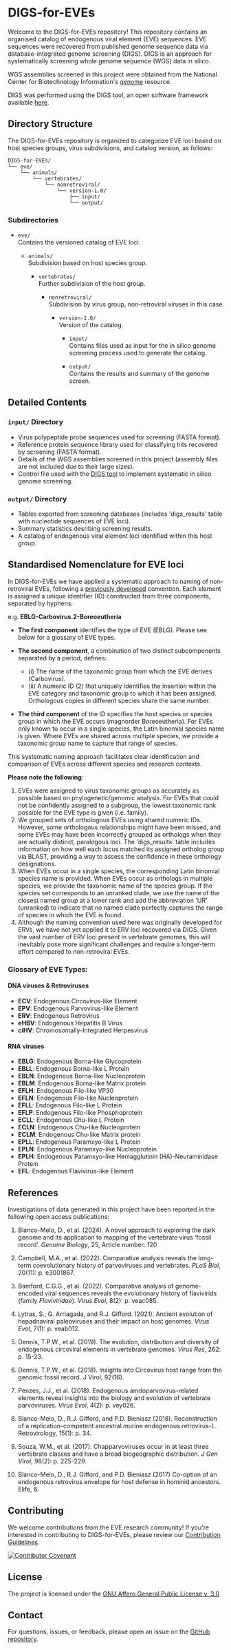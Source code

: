 # DIGS-for-EVEs

Welcome to the DIGS-for-EVEs repository! This repository contains an organised catalog of endogenous viral element (EVE) sequences. EVE sequences were recovered from published genome sequence data via database-integrated genome screening (DIGS). DIGS is an approach for systematically screening whole genome sequence (WGS) data in silico. 

WGS assemblies screened in this project were obtained from the National Center for Biotechnology Information's [genome](https://www.ncbi.nlm.nih.gov/genome/) resource.

DIGS was performed using the DIGS tool, an open software framework available [here](https://giffordlabcvr.github.io/DIGS-tool/). 

## Directory Structure

The DIGS-for-EVEs repository is organized to categorize EVE loci based on host species groups, virus subdivisions, and catalog version, as follows: 

```
DIGS-for-EVEs/
└── eve/
    └── animals/
        └── vertebrates/
            └── nonretroviral/
                └── version-1.0/
                    ├── input/
                    └── output/
```

### Subdirectories

- `eve/`  
  Contains the versioned catalog of EVE loci.

  - `animals/`  
    Subdivision based on host species group.
  
    - `vertebrates/`  
      Further subdivision of the host group.

      - `nonretroviral/`  
        Subdivision by virus group, non-retroviral viruses in this case.

        - `version-1.0/`  
          Version of the catalog.

          - `input/`  
            Contains files used as input for the in silico genome screening process used to generate the catalog.
            
          - `output/`  
            Contains the results and summary of the genome screen.
            
## Detailed Contents

### `input/` Directory

- Virus polypeptide probe sequences used for screening (FASTA format).
- Reference protein sequence library used  for classifying hits recovered by screening (FASTA format).
- Details of the WGS assemblies screened in this project (assembly files are not included due to their large sizes).
- Control file used with the [DIGS tool](https://giffordlabcvr.github.io/DIGS-tool/) to implement systematic in silico genome screening.

### `output/` Directory
  
- Tables exported from screening databases (includes 'digs_results' table with nucleotide sequences of EVE loci).
- Summary statistics desribing screening results.
- A catalog of endogenous viral element loci identified within this host group.


## Standardised Nomenclature for EVE loci

In DIGS-for-EVEs we have applied a systematic approach to naming of non-retroviral EVEs, following a [previously developed](https://doi.org/10.1186/s12977-018-0442-1) convention. Each element is assigned a unique identifier (ID) constructed from three components, separated by hyphens:

e.g. **EBLG-Carbovirus.2-Boreoeutheria**

- **The first component** identifies the type of EVE (EBLG). Please see below for a glossary of EVE types.

- **The second component**, a combination of two distinct subcomponents separated by a period, defines:
  - (i) The name of the taxonomic group from which the EVE derives (Carbovirus).
  - (ii) A numeric ID (2) that uniquely identifies the insertion within the EVE category and taxonomic group to which it has been assigned. Orthologous copies in different species share the same number.

- **The third component** of the ID specifies the host species or species group in which the EVE occurs (magnorder Boreoeutheria). For EVEs only known to occur in a single species, the Latin binomial species name is given. Where EVEs are shared across multiple species, we provide a taxonomic group name to capture that range of species. 

This systematic naming approach facilitates clear identification and comparison of EVEs across different species and research contexts.

**Please note the following**: 

1. EVEs were assigned to virus taxonomic groups as accurately as possible based on phylogenetic/genomic analysis. For EVEs that could not be confidently assigned to a subgroup, the lowest taxonomic rank possible for the EVE type is given (i.e. family).
2. We grouped sets of orthologous EVEs using shared numeric IDs. However, some orthologous relationships might have been missed, and some EVEs may have been incorrectly grouped as orthologs when they are actually distinct, paralogous loci. The 'digs_results' table includes information on how well each locus matched its assigned ortholog group via BLAST, providing a way to assess the confidence in these orthology designations.
3. When EVEs occur in a single species, the corresponding Latin binomial species name is provided. When EVEs occur as orthologs in multiple species, we provide the taxonomic name of the species group. If the species set corresponds to an unranked clade, we use the name of the closest named group at a lower rank and add the abbreviation 'UR' (unranked) to indicate that no named clade perfectly captures the range of species in which the EVE is found.
4. Although the naming convention used here was originally developed for ERVs, we have not yet applied it to ERV loci recovered via DIGS. Given the vast number of ERV loci present in vertebrate genomes, this will inevitably pose more significant challenges and require a longer-term effort compared to non-retroviral EVEs.


### Glossary of EVE Types:

#### DNA viruses & Retroviruses

- **ECV**: Endogenous Circovirus-like Element
- **EPV**: Endogenous Parvovirus-like Element
- **ERV**: Endogenous Retrovirus
- **eHBV**: Endogenous Hepatitis B Virus
- **ciHV**: Chromosomally-Integrated Herpesvirus

#### RNA viruses

- **EBLG**: Endogenous Borna-like Glycoprotein
- **EBLL**: Endogenous Borna-like L Protein
- **EBLN**: Endogenous Borna-like Nucleoprotein
- **EBLM**: Endogenous Borna-like Matrix protein
- **EFLH**: Endogenous Filo-like VP30
- **EFLN**: Endogenous Filo-like Nucleoprotein
- **EFLL**: Endogenous Filo-like L Protein
- **EFLP**: Endogenous Filo-like Phosphoprotein
- **ECLL**: Endogenous Chu-like L Protein
- **ECLN**: Endogenous Chu-like Nucleoprotein
- **ECLM**: Endogenous Chu-like Matrix protein
- **EPLL**: Endogenous Paramxyo-like L Protein
- **EPLN**: Endogenous Paramxyo-like Nucleoprotein
- **EPLH**: Endogenous Paramxyo-like Hemagglutinin (HA)-Neuraminidase Protein
- **EFL**: Endogenous Flavivirus-like Element

## References

Investigations of  data generated in this project have been reported in the following open access publications:

1. Blanco-Melo, D., et al. (2024). A novel approach to exploring the dark genome and its application to mapping of the vertebrate virus ‘fossil record’. *Genome Biology*, 25, Article number: 120 

2. Campbell, M.A., et al. (2022). Comparative analysis reveals the long-term coevolutionary history of parvoviruses and vertebrates. *PLoS Biol*, 20(11): p. e3001867.

3. Bamford, C.G.G., et al. (2022). Comparative analysis of genome-encoded viral sequences reveals the evolutionary history of flavivirids (family *Flaviviridae*). *Virus Evol*, 8(2): p. veac085.

4. Lytras, S., G. Arriagada, and R.J. Gifford. (2021). Ancient evolution of hepadnaviral paleoviruses and their impact on host genomes. *Virus Evol*, 7(1): p. veab012.

5. Dennis, T.P.W., et al. (2019). The evolution, distribution and diversity of endogenous circoviral elements in vertebrate genomes. *Virus Res*, 262: p. 15-23.

6. Dennis, T.P.W., et al. (2018). Insights into Circovirus host range from the genomic fossil record. J Virol, 92(16).

7. Pénzes, J.J., et al. (2018). Endogenous amdoparvovirus-related elements reveal insights into the biology and evolution of vertebrate parvoviruses. *Virus Evol*, 4(2): p. vey026.

8. Blanco-Melo, D., R.J. Gifford, and P.D. Bieniasz (2018). Reconstruction of a replication-competent ancestral murine endogenous retrovirus-L. Retrovirology, 15(1): p. 34.
   
9. Souza, W.M., et al. (2017). Chapparvoviruses occur in at least three vertebrate classes and have a broad biogeographic distribution. *J Gen Virol*, 98(2): p. 225-229.
    
10. Blanco-Melo, D., R.J. Gifford, and P.D. Bieniasz (2017) Co-option of an endogenous retrovirus envelope for host defense in hominid ancestors. Elife, 6.



## Contributing

We welcome contributions from the EVE research community! If you're interested in contributing to DIGS-for-EVEs, please review our [Contribution Guidelines](./md/CONTRIBUTING.md).

[![Contributor Covenant](https://img.shields.io/badge/Contributor%20Covenant-2.1-4baaaa.svg)](./md/code_of_conduct.md) 

## License

The project is licensed under the [GNU Affero General Public License v. 3.0](https://www.gnu.org/licenses/agpl-3.0.en.html)

## Contact

For questions, issues, or feedback, please open an issue on the [GitHub repository](https://github.com/giffordlabcvr/DIGS-for-EVEs/issues).

